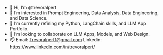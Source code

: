 - 👋 Hi, I’m @trevoralpert
- 👀 I’m interested in Prompt Engineering, Data Analysis, Data Engineering, and Data Science.
- 🌱 I’m currently refining my Python, LangChain skills, and LLM App Portfolio.
- 💞️ I’m looking to collaborate on LLM Apps, Models, and Web Design.
- 📫 Email: Trevoralpert1@gmail.com Linkedin: https://www.linkedin.com/in/trevoralpert/

<!---
trevoralpert/trevoralpert is a ✨ special ✨ repository because its `README.md` (this file) appears on your GitHub profile.
You can click the Preview link to take a look at your changes.
--->
